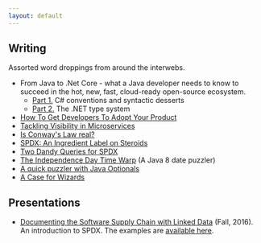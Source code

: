 ```yaml
---
layout: default
---
```


## Writing
Assorted word droppings from around the interwebs.
 * From Java to .Net Core - what a Java developer needs to know to succeed in the hot, new, fast, cloud-ready open-source ecosystem.
   *  [Part 1.](https://developers.redhat.com/blog/2017/05/17/from-java-to-net-core-part-1/) C# conventions and syntactic desserts
   *  [Part 2.](/2017/06/15/from-java-to-dotnet-core-part2.html) The .NET type system
 * [How To Get Developers To Adopt Your Product](https://developers.redhat.com/blog/2017/04/20/how-to-get-developers-to-adopt-your-product/)
 * [Tackling Visibility in Microservices](https://www.google.com/url?sa=t&rct=j&q=&esrc=s&source=web&cd=1&cad=rja&uact=8&ved=0ahUKEwiDosaIyZPTAhVhw1QKHUsADcQQFggcMAA&url=http%3A%2F%2Fblog.blackducksoftware.com%2Ftackling-visibility-microservices&usg=AFQjCNHKEBo6pzb7JnA6lNUR4MJY0uWU4Q&sig2=ifmhurXBOkOdylNI09zLDQ)
 * [Is Conway's Law real?](https://nullpointerfactory.wordpress.com/2016/03/19/is-conways-law-real/)
 * [SPDX: An Ingredient Label on Steroids](http://blog.blackducksoftware.com/spdx-ingredients-label-steroids)
 * [Two Dandy Queries for SPDX](https://nullpointerfactory.wordpress.com/2016/09/26/two-dandy-queries-for-spdx/)
 * [The Independence Day Time Warp](https://nullpointerfactory.wordpress.com/2016/04/03/independence-day-time-warp/) (A Java 8 date puzzler)
 * [A quick puzzler with Java Optionals](https://nullpointerfactory.wordpress.com/2016/03/30/this-may-or-may-not-have-bitten-me/)
 * [A Case for Wizards](http://themerlinwall.blogspot.com/2009/03/case-for-wizards.html)

## Presentations
* [Documenting the Software Supply Chain with Linked Data](https://bitbucket.org/yevster/supplychainswithlinkeddata/raw/HEAD/Documenting%20the%20Software%20Supply%20Chain%20with%20Linked%20Data.pdf) (Fall, 2016). 
 An introduction to SPDX. The examples are [available here](https://bitbucket.org/yevster/supplychainswithlinkeddata).
